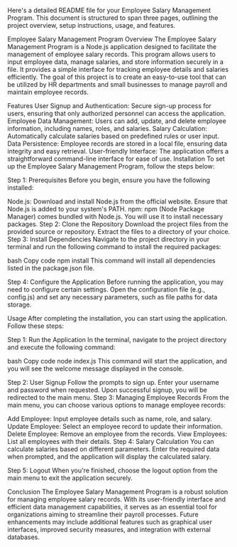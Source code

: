 
Here's a detailed README file for your Employee Salary Management Program. This document is structured to span three pages, outlining the project overview, setup instructions, usage, and features.

Employee Salary Management Program
Overview
The Employee Salary Management Program is a Node.js application designed to facilitate the management of employee salary records. This program allows users to input employee data, manage salaries, and store information securely in a file. It provides a simple interface for tracking employee details and salaries efficiently. The goal of this project is to create an easy-to-use tool that can be utilized by HR departments and small businesses to manage payroll and maintain employee records.

Features
User Signup and Authentication: Secure sign-up process for users, ensuring that only authorized personnel can access the application.
Employee Data Management: Users can add, update, and delete employee information, including names, roles, and salaries.
Salary Calculation: Automatically calculate salaries based on predefined rules or user input.
Data Persistence: Employee records are stored in a local file, ensuring data integrity and easy retrieval.
User-friendly Interface: The application offers a straightforward command-line interface for ease of use.
Installation
To set up the Employee Salary Management Program, follow the steps below:

Step 1: Prerequisites
Before you begin, ensure you have the following installed:

Node.js: Download and install Node.js from the official website. Ensure that Node.js is added to your system's PATH.
npm: npm (Node Package Manager) comes bundled with Node.js. You will use it to install necessary packages.
Step 2: Clone the Repository
Download the project files from the provided source or repository.
Extract the files to a directory of your choice.
Step 3: Install Dependencies
Navigate to the project directory in your terminal and run the following command to install the required packages:

bash
Copy code
npm install
This command will install all dependencies listed in the package.json file.

Step 4: Configure the Application
Before running the application, you may need to configure certain settings. Open the configuration file (e.g., config.js) and set any necessary parameters, such as file paths for data storage.

Usage
After completing the installation, you can start using the application. Follow these steps:

Step 1: Run the Application
In the terminal, navigate to the project directory and execute the following command:

bash
Copy code
node index.js
This command will start the application, and you will see the welcome message displayed in the console.

Step 2: User Signup
Follow the prompts to sign up. Enter your username and password when requested.
Upon successful signup, you will be redirected to the main menu.
Step 3: Managing Employee Records
From the main menu, you can choose various options to manage employee records:

Add Employee: Input employee details such as name, role, and salary.
Update Employee: Select an employee record to update their information.
Delete Employee: Remove an employee from the records.
View Employees: List all employees with their details.
Step 4: Salary Calculation
You can calculate salaries based on different parameters. Enter the required data when prompted, and the application will display the calculated salary.

Step 5: Logout
When you're finished, choose the logout option from the main menu to exit the application securely.

Conclusion
The Employee Salary Management Program is a robust solution for managing employee salary records. With its user-friendly interface and efficient data management capabilities, it serves as an essential tool for organizations aiming to streamline their payroll processes. Future enhancements may include additional features such as graphical user interfaces, improved security measures, and integration with external databases.

